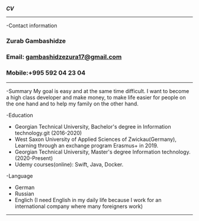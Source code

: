 ***CV***

*****************************************
-Contact information

### Zurab Gambashidze
### Email: gambashidzezura17@gmail.com 
### Mobile:+995 592 04 23 04

*****************************************
-Summary
My goal is easy and at the same time difficult. I want to become a high class developer and make money, to make life easier for people on the one hand and to help my family on the other hand.

-Education
* Georgian Technical University, Bachelor's degree in Information technology.git (2016-2020)
* West Saxon University of Applied Sciences of Zwickau(Germany), Learning through an exchange program Erasmus+ in 2019. 
* Georgian Technical University, Master's degree Information technology. (2020-Present)
* Udemy courses(online): Swift, Java, Docker.

-Language

* German
* Russian
* Englich (I need English in my daily life because I work for an international company where many foreigners work) 

********************************************************

